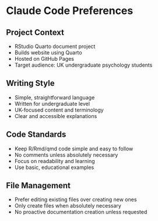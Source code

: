 # Claude Code Preferences

## Project Context
- RStudio Quarto document project
- Builds website using Quarto
- Hosted on GitHub Pages
- Target audience: UK undergraduate psychology students

## Writing Style
- Simple, straightforward language
- Written for undergraduate level
- UK-focused content and terminology
- Clear and accessible explanations

## Code Standards
- Keep R/Rmd/qmd code simple and easy to follow
- No comments unless absolutely necessary
- Focus on readability and learning
- Use basic, educational examples

## File Management
- Prefer editing existing files over creating new ones
- Only create files when absolutely necessary
- No proactive documentation creation unless requested
